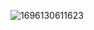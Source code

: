 ![1696130611623](https://github.com/yous1sef/cv1/assets/104941309/ccdb7eb8-e7d5-4100-abd2-d7a1d3fec7c9)
